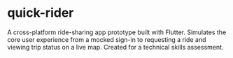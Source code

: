 # quick-rider
A cross-platform ride-sharing app prototype built with Flutter. Simulates the core user experience from a mocked sign-in to requesting a ride and viewing trip status on a live map. Created for a technical skills assessment.
